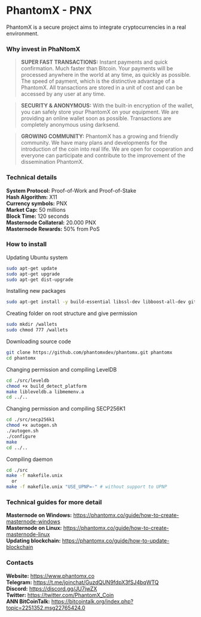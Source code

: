 
# PhantomX - PNX

PhantomX is a secure project aims to integrate cryptocurrencies in a real environment.


### Why invest in PhaNtomX

> **SUPER FAST TRANSACTIONS:** Instant payments and quick confirmation. Much faster than Bitcoin. Your payments will be processed anywhere in the world at any time, as quickly as possible. The speed of payment, which is the distinctive advantage of a PhantomX. All transactions are stored in a unit of cost and can be accessed by any user at any time.

> **SECURITY & ANONYMOUS:** With the built-in encryption of the wallet, you can safely store your PhantomX on your equipment. We are providing an online wallet soon as possible. Transactions are completely anonymous using darksend.

> **GROWING COMMUNITY:** PhantomX has a growing and friendly community. We have many plans and developments for the introduction of the coin into real life. We are open for cooperation and everyone can participate and contribute to the improvement of the dissemination PhantomX.



### Technical details

 **System Protocol:** Proof-of-Work and Proof-of-Stake<br>
 **Hash Algorithm:** X11<br>
 **Currency symbols:** PNX<br>
 **Market Cap:** 50 millions<br>
 **Block Time:** 120 seconds<br>
 **Masternode Collateral:** 20.000 PNX<br>
 **Masternode Rewards:** 50% from PoS<br>



### How to install

Updating Ubuntu system
```sh
sudo apt-get update
sudo apt-get upgrade
sudo apt-get dist-upgrade
```

Installing new packages
```sh
sudo apt-get install -y build-essential libssl-dev libboost-all-dev git libdb5.3++-dev libminiupnpc-dev screen
```

Creating folder on root structure and give permission
```sh
sudo mkdir /wallets
sudo chmod 777 /wallets
```

Downloading source code
```sh
git clone https://github.com/phantomxdev/phantomx.git phantomx
cd phantomx
```

Changing permission and compiling LevelDB
```sh
cd ./src/leveldb
chmod +x build_detect_platform
make libleveldb.a libmemenv.a
cd ../..
```

Changing permission and compiling SECP256K1
```sh
cd ./src/secp256k1
chmod +x autogen.sh
./autogen.sh
./configure
make
cd ../..
```

Compiling daemon
```sh
cd ./src
make -f makefile.unix
  or
make -f makefile.unix "USE_UPNP=-" # without support to UPNP
```


### Technical guides for more detail

 **Masternode on Windows:** https://phantomx.co/guide/how-to-create-masternode-windows<br>
 **Masternode on Linux:** https://phantomx.co/guide/how-to-create-masternode-linux<br>
 **Updating blockchain:** https://phantomx.co/guide/how-to-update-blockchain



### Contacts
 **Website:** https://www.phantomx.co<br>
 **Telegram:** https://t.me/joinchat/GuzdQUN9fdpX3fSJ4bqWTQ<br>
 **Discord:** https://discord.gg/JU7jwZX<br>
 **Twitter:** https://twitter.com/PhantomX_Coin<br>
 **ANN BitCoinTalk:** https://bitcointalk.org/index.php?topic=2251352.msg22765424.0

